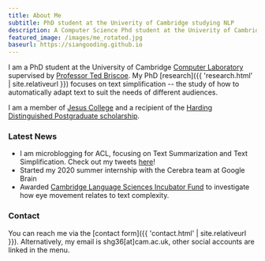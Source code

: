 ```yaml
---
title: About Me
subtitle: PhD student at the Univerity of Cambridge studying NLP
description: A Computer Science Phd student at the Univerity of Cambridge
featured_image: /images/me_rotated.jpg
baseurl: https://siangooding.github.io
---
```


I am a PhD student at the University of Cambridge <a href="https://www.cl.cam.ac.uk">Computer Laboratory</a> supervised by <a href="https://scholar.google.com/citations?hl=en&user=qNP6lAwAAAAJ">Professor Ted Briscoe</a>. My PhD [research]({{ 'research.html' | site.relativeurl }}) focuses on text simplification -- the study of how to automatically adapt text to suit the needs of different audiences. 

I am a member of <a href="https://www.jesus.cam.ac.uk"> Jesus College</a> and a recipient of the <a href ="https://www.caths.cam.ac.uk/harding">Harding Distinguished Postgraduate scholarship</a>. 

### Latest News 
+ I am microblogging for ACL, focusing on Text Summarization and Text Simplification. Check out my tweets <a href="https://twitter.com/SianGooding">here</a>!
+ Started my 2020 summer internship with the Cerebra team at Google Brain
+ Awarded <a href="https://twitter.com/SianGooding/status/1232797416635719680">Cambridge Language Sciences Incubator Fund</a> to investigate how eye movement relates to text complexity.

### Contact 
You can reach me via the [contact form]({{ 'contact.html' | site.relativeurl }}). Alternatively, my email is shg36[at]cam.ac.uk, other social accounts are linked in the menu. 





